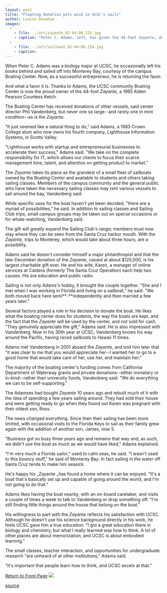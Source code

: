 ```yaml
---
layout: post
title: "Floating donation puts wind in UCSC's sails"
author: Louise Donahue
images:
  -
    - file: ../art/zayante.02-04-08.224.jpg
    - caption: "Peter C. Adams, left, has given the 44-foot Zayante, above and below, to UCSC's Boating Center. The center's director, Phil Vandenberg, is at right. Photos: Above, Rusty Kingon; below, Phil Vandenberg"
  -
    - file: ../art/sailboat.02-04-08.224.jpg
    - caption: 
---
```


When Peter C. Adams was a biology major at UCSC, he occasionally left his books behind and sailed off into Monterey Bay, courtesy of the campus Boating Center. Now, as a successful entrepreneur, he is returning the favor.

And what a favor it is. Thanks to Adams, the UCSC community Boating Center is now the proud owner of the 44-foot _Zayante,_ a 1965 Alden Pearson Countess Ketch.

The Boating Center has received donations of other vessels, said center director Phil Vandenberg, but never one so large--and rarely one in mint condition--as is the _Zayante._   
  
"It just seemed like a natural thing to do," said Adams, a 1983 Crown College alum who now owns his fourth company, Lighthouse Information Systems, in Scotts Valley.

"Lighthouse works with startup and entrepreneurial businesses to accelerate their success," Adams said. "We take on the complete responsibility for IT, which allows our clients to focus their scarce management time, talent, and attention on getting product to market."   
  
The _Zayante_ takes its place as the grandest of a small fleet of sailboats owned by the Boating Center and available to students and others taking sailing classes. Members of the campus community and the general public who have taken the necessary sailing classes may rent various vessels to sail around the bay, Vandenberg said.   
  
While specific uses for the boat haven't yet been decided, "there are a myriad of possibilities," he said. In addition to sailing classes and Sailing Club trips, small campus groups may be taken out on special occasions or for whale-watching, Vandenberg said.   
  
The gift will greatly expand the Sailing Club's range; members must now stay where they can be seen from the Santa Cruz harbor mouth. With the _Zayante,_ trips to Monterey, which would take about three hours, are a possibility.  
  
Adams said he doesn't consider himself a major philanthropist and that the late-December donation of the _Zayante,_ valued at about $125,000, is his largest charitable gift ever. He and his wife, Karen, a manager of online services at Caldera (formerly The Santa Cruz Operation) each help two causes. His are education and public radio.  
  
Sailing is not only Adams's hobby, it brought the couple together. "She and I met when I was working in Florida and living on a sailboat," he said. "We both moved back here semi**-**independently and then married a few years later."  
  
Several factors played a role in his decision to donate the boat. He likes what the boating center does for students, the way the boats are kept, and the fact that the _Zayante_ will be used by the center, and not sold for cash. "They genuinely appreciate the gift," Adams said. He is also impressed with Vandenberg. Now in his 30th year at UCSC, Vandenberg knows his way around the Pacific, having raced sailboats to Hawaii 11 times.   
  
Adams met Vandenberg in 2001 aboard the _Zayante,_ and told him later that "it was clear to me that you would appreciate her--I wanted her to go to a good home that would take care of her, use her, and maintain her."  
  
The majority of the boating center's funding comes from California Department of Waterway grants and private donations--either monetary or in-kind--rather than university funds, Vandenberg said. "We do everything we can to be self-supporting."  
  
The Adamses had bought _Zayante_ 10 years ago and rebuilt much of it with the idea of spending a few years sailing around. They had sold their house and were getting ready to go when they found out Karen was pregnant with their oldest son, Ross.  
  
The news changed everything. Since then their sailing has been more limited, with occasional visits to the Florida Keys to sail as their family grew again with the addition of another son, James, now 5.  
  
"Business got so busy three years ago and remains that way and, as such, we didn't use the boat as much as we would have liked," Adams explained.  
  
"I'm very much a Florida sailor," used to calm seas, he said. "I wasn't used to this bouncy stuff," he said of Monterey Bay. In fact sailing in the water off Santa Cruz tends to make him seasick.  
  
He's happy his _Zayante _has found a home where it can be enjoyed. "It's a boat that's basically set up and capable of going around the world, and I'm not going to do that."  
  
Adams likes having the boat nearby, with an on-board caretaker, and visits a couple of times a week to talk to Vandenberg or drop something off. "I'm still finding little things around the house that belong on the boat."  
  
His willingness to part with the _Zayante_ reflects his satisfaction with UCSC. Although he doesn't use his science background directly in his work, he feels UCSC gave him a true education. "I got a great education there in biology and chemistry, but what I really learned was how to think. A lot of other places are about memorization, and UCSC is about embodied learning."  
  
The small classes, teacher interaction, and opportunities for undergraduate research "are unheard of at other institutions," Adams said.  
  
"It's important that people learn how to think, and UCSC excels at that."

  

[Return to Front Page][1] ![ ][2]

[1]: ../../index.html
[2]: ../../images/trans.gif

[source](http://www1.ucsc.edu/currents/01-02/04-08/donation.html "Permalink to donation")

